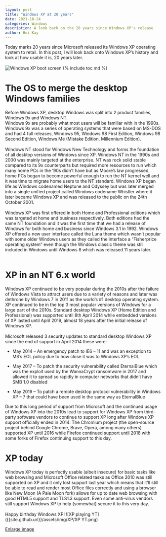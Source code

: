 ```yaml
---
layout: post
title: "Windows XP at 20 years"
date: 2021-10-24
categories: Windows
description: A look back on the 20 years since Windows XP's release
author: Hoi Kay
---
```

Today marks 20 years since Microsoft released its Windows XP operating system to retail. In this post, I will look back onto Windows XP’s history and look at how usable it is, 20 years later. <br>
<br>
![Windows XP boot screen]({{site.github.url}}/assets/img/XP/XPBoot.png)
{% include toc.md %}
<br>

# The OS to merge the desktop Windows families
Before Windows XP, desktop Windows was split into 2 product families, Windows 9x and Windows NT. <br>
Windows 9x are probably what most users will be familiar with in the 1990s. Windows 9x was a series of operating systems that were based on MS-DOS and had 4 full releases, Windows 95, Windows 98 First Edition, Windows 98 Second Edition, Windows Me (Mistake Edition, Millennium Edition). <br>
<br>
Windows NT stood for Windows New Technology and forms the foundation of all desktop versions of Windows since XP. Windows NT in the 1990s and 2000 was mainly targeted at the enterprise. NT was rock solid stable compared to its 9x counterparts but required more resources to run which many home PCs in the ’90s didn’t have but as Moore’s law progressed, home PCs began to become powerful enough to run the NT kernel well and it was time to migrate home users to the NT standard.
Windows XP began life as Windows codenamed Neptune and Odyssey but was later merged into a single unified project called Windows codename Whistler where it later became Windows XP and was released to the public on the 24th October 2001. <br>
<br>
Windows XP was first offered in both Home and Professional editions which was targeted at home and business respectively. Both editions had the same NT foundation and it was the first time that we had a release of Windows for both home and business since Windows 3.1 in 1992. Windows XP offered a new user interface called the Luna theme which wasn’t popular with some older Windows users as they called the interface a “Fisherprice operating system” even though the Windows classic theme was still included in Windows until Windows 8 which was released 11 years later. <br>
<br>

# XP in an NT 6.x world
Windows XP continued to be very popular during the 2010s after the failure of Windows Vista to attract users due to a variety of reasons and later was dethrone by Windows 7 in 2011 as the world’s #1 desktop operating system. XP continued to be in the top 3 most popular versions of Windows for a large part of the 2010s. Standard desktop Windows XP (Home Edition and Professional) was supported until 8th April 2014 while embedded versions of XP lasted until April 2019, almost 18 years after the initial release of Windows XP. <br>
<br>
Microsoft released 3 security updates to standard desktop Windows XP since the end of support in April 2014 these were: <br>

*	May 2014 – An emergency patch to IE6 – 11 and was an exception to MS’s EOL policy due to how close it was to Windows XP’s EOL

*	May 2017 – To patch the security vulnerability called EternalBlue which was the exploit used by the WannaCrypt ransomware in 2017 and allowed it to spread so rapidly in computer networks that didn’t have SMB 1.0 disabled
*	May 2019 – To patch a remote desktop protocol vulnerability in Windows XP – 7 that could have been used in the same way as EternalBlue

Due to this long period of support from Microsoft and the continued usage of Windows XP into the 2010s lead to support for Windows XP from third-party software vendors to continue to support XP long after Windows XP support officially ended in 2014. The Chromium project (the open-source project behind Google Chrome, Brave, Opera, among many others) supported XP until 2016 while Firefox continued support until 2018 with some forks of Firefox continuing support to this day.
<br>

# XP today

Windows XP today is perfectly usable (albeit insecure) for basic tasks like web browsing and Microsoft Office related tasks as Office 2010 was still supported on XP and it only lost support last year which means that it’ll still be able to read and render most Office files correctly and using a browser like New Moon (A Pale Moon fork) allows for up to date web browsing with good HTML5 support and TLS1.3 support. Even some anti-virus vendors still support Windows XP to help (somewhat) secure it to this very day. <br>
<br>
Happy birthday Windows XP!
![XP playing YT]({{site.github.url}}/assets/img/XP/XP YT.png)

[Enlarge image](https://hoikay.li/assets/img/XP/XP%20YT.png)